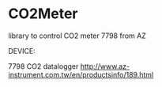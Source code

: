 CO2Meter
========

library to control CO2 meter 7798 from AZ

DEVICE:

7798 CO2 datalogger http://www.az-instrument.com.tw/en/productsinfo/189.html
